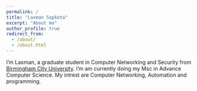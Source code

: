 ```yaml
---
permalink: /
title: "Laxman Sapkota"
excerpt: "About me"
author_profile: true
redirect_from: 
  - /about/
  - /about.html
---
```

I’m Laxman, a graduate student in Computer Networking and Security  from [Birmingham City University](https://www.bcu.ac.uk). I’m am currently doing my Msc in Advance Computer Science. My intrest are Computer Networking, Automation and programming. 


 
